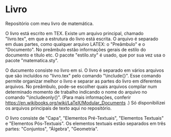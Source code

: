 # Livro
Repositório com meu livro de matemática.

O livro está escrito em TEX. Existe um arquivo principal, chamado "livro.tex", em que a estrutura do livro está escrita. O arquivo é separado em duas partes, como qualquer arquivo LATEX: o "Preâmbulo" e o "Documento". No preâmbulo estão informações gerais de estilo do documento e título etc. O pacote "estilo.sty" é usado, que por sua vez usa o pacote "matematica.sty".

O ducumento consiste no livro em si. O livro é separado em vários arquivos que são incluídos no "livro.tex" pelo comando "\include{<arquivo>}". Esse comando permite organizar melhor o livro e separar as partes do livro em diferentes arquivos. No preâmbulo, pode-se escolher quais arquivos compilar num determinado momento de trabalho indicando o nome do arquivo no comando "\includeonly{}". (Para mais informações, conferir https://en.wikibooks.org/wiki/LaTeX/Modular_Documents .) Só disponibilizei os arquivos principais de texto aqui no repositório.

O livro consiste de "Capa", "Elementos Pré-Textuais", "Elementos Textuais" e "Elementos Pós-Textuais". Os elementos textuais estão separados em três partes: "Conjuntos", "Álgebra", "Geometria".
